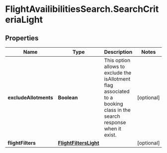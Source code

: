 # FlightAvailibilitiesSearch.SearchCriteriaLight

## Properties

Name | Type | Description | Notes
------------ | ------------- | ------------- | -------------
**excludeAllotments** | **Boolean** | This option allows to exclude the isAllotment flag associated to a booking class in the search response when it exist. | [optional] 
**flightFilters** | [**FlightFiltersLight**](FlightFiltersLight.md) |  | [optional] 


